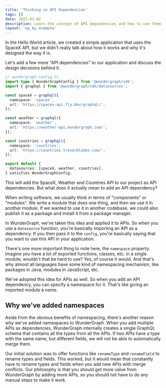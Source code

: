 ```yaml
---
title: 'Thinking in API Dependencies'
tags: []
date: 2022-01-02
description: Learn the concept of API dependencies and how to use them in your application.
layout: 'wg_by_example'
---
```


In the Hello World article, we created a simple application that uses the SpaceX API,
but we didn't really talk about how it works and why it's designed the way it is.

Let's add a few more "API dependencies" to our application and discuss the design decisions behind it.

```typescript
// wundergraph.config.ts
import type { WunderGraphConfig } from '@wundergraph/sdk';
import { graphql } from '@wundergraph/sdk/datasources';

const spaceX = graphql({
  namespace: 'spacex',
  url: 'https://spacex-api.fly.dev/graphql/',
});

const weather = graphql({
  namespace: 'weather',
  url: 'https://weather-api.wundergraph.com/',
});

const countries = graphql({
  namespace: 'countries',
  url: 'https://countries.trevorblades.com/',
});

export default {
  datasources: [spaceX, weather, countries],
} satisfies WunderGraphConfig;
```

This will add the SpaceX, Weather and Countries API to our project as API dependencies.
But what does it actually mean to add an API dependency?

When writing software, we usually think in terms of "components" or "modules".
We write a module that does one thing, and then we use it in another module.
If we wanted to use it in another codebase, we could also publish it as a package and install it from a package manager.

In WunderGraph, we've taken this idea and applied it to APIs.
So when you use a `datasource` function, you're basically importing an API as a dependency.
If you then pass it to the `config`, you're basically saying that you want to use this API in your application.

There's one more important thing to note here, the `namespace` property.
Imagine you have a lot of exported functions, classes, etc. in a single module,
wouldn't that be hard to use? Yes, of course it would.
And that's why almost all languages have some kind of namespacing mechanism,
like packages in Java, modules in JavaScript, etc.

We've adopted this idea for APIs as well.
So when you add an API dependency, you can specify a namespace for it.
That's like giving an imported module a name.

## Why we've added namespaces

Aside from the obvious benefits of namespacing, there's another reason why we've added namespaces to WunderGraph.
When you add multiple APIs as dependencies,
WunderGraph internally creates a single GraphQL schema that contains all the types from all the APIs.
If two APIs have a type with the same name, but different fields, we will not be able to automatically merge them.

Our initial solution was to offer functions like `renameType` and `renameField` to rename types and fields.
This worked, but it would mean that constantly have to rename types and fields when you add new APIs with merge conflicts.
Our philosophy is that you should get more value from WunderGraph by adding more APIs,
so you should not have to do any manual steps to make it work.
